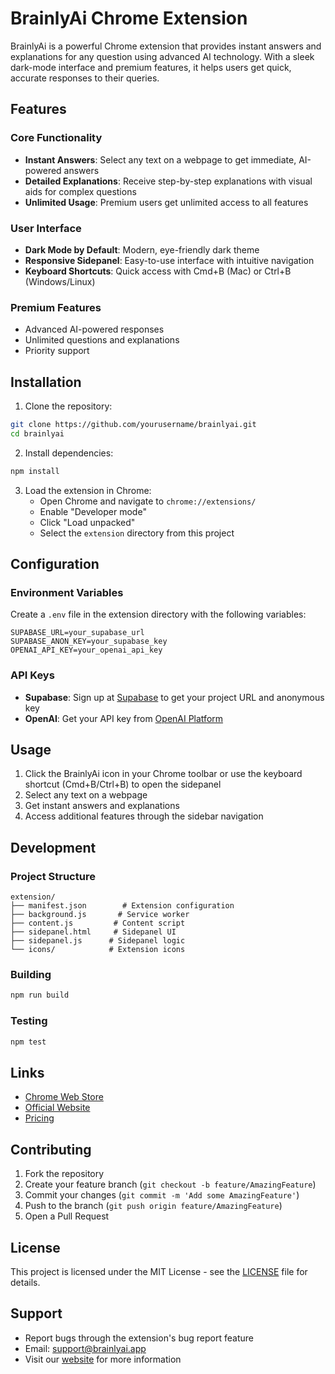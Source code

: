 # BrainlyAi Chrome Extension

BrainlyAi is a powerful Chrome extension that provides instant answers and explanations for any question using advanced AI technology. With a sleek dark-mode interface and premium features, it helps users get quick, accurate responses to their queries.

## Features

### Core Functionality
- **Instant Answers**: Select any text on a webpage to get immediate, AI-powered answers
- **Detailed Explanations**: Receive step-by-step explanations with visual aids for complex questions
- **Unlimited Usage**: Premium users get unlimited access to all features

### User Interface
- **Dark Mode by Default**: Modern, eye-friendly dark theme
- **Responsive Sidepanel**: Easy-to-use interface with intuitive navigation
- **Keyboard Shortcuts**: Quick access with Cmd+B (Mac) or Ctrl+B (Windows/Linux)

### Premium Features
- Advanced AI-powered responses
- Unlimited questions and explanations
- Priority support

## Installation

1. Clone the repository:
```bash
git clone https://github.com/yourusername/brainlyai.git
cd brainlyai
```

2. Install dependencies:
```bash
npm install
```

3. Load the extension in Chrome:
   - Open Chrome and navigate to `chrome://extensions/`
   - Enable "Developer mode"
   - Click "Load unpacked"
   - Select the `extension` directory from this project

## Configuration

### Environment Variables
Create a `.env` file in the extension directory with the following variables:
```
SUPABASE_URL=your_supabase_url
SUPABASE_ANON_KEY=your_supabase_key
OPENAI_API_KEY=your_openai_api_key
```

### API Keys
- **Supabase**: Sign up at [Supabase](https://supabase.com) to get your project URL and anonymous key
- **OpenAI**: Get your API key from [OpenAI Platform](https://platform.openai.com)

## Usage

1. Click the BrainlyAi icon in your Chrome toolbar or use the keyboard shortcut (Cmd+B/Ctrl+B) to open the sidepanel
2. Select any text on a webpage
3. Get instant answers and explanations
4. Access additional features through the sidebar navigation

## Development

### Project Structure
```
extension/
├── manifest.json        # Extension configuration
├── background.js       # Service worker
├── content.js         # Content script
├── sidepanel.html     # Sidepanel UI
├── sidepanel.js      # Sidepanel logic
└── icons/            # Extension icons
```

### Building
```bash
npm run build
```

### Testing
```bash
npm test
```

## Links

- [Chrome Web Store](https://chrome.google.com/webstore/detail/brainlyai/your-extension-id)
- [Official Website](https://calm-horse-4892b7.netlify.app)
- [Pricing](https://calm-horse-4892b7.netlify.app/pricing)

## Contributing

1. Fork the repository
2. Create your feature branch (`git checkout -b feature/AmazingFeature`)
3. Commit your changes (`git commit -m 'Add some AmazingFeature'`)
4. Push to the branch (`git push origin feature/AmazingFeature`)
5. Open a Pull Request

## License

This project is licensed under the MIT License - see the [LICENSE](LICENSE) file for details.

## Support

- Report bugs through the extension's bug report feature
- Email: support@brainlyai.app
- Visit our [website](https://calm-horse-4892b7.netlify.app) for more information